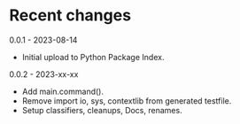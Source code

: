 # Recent changes
0.0.1 - 2023-08-14

- Initial upload to Python Package Index.

0.0.2 - 2023-xx-xx

- Add main.command().
- Remove import io, sys, contextlib from generated testfile.
- Setup classifiers, cleanups, Docs, renames.

